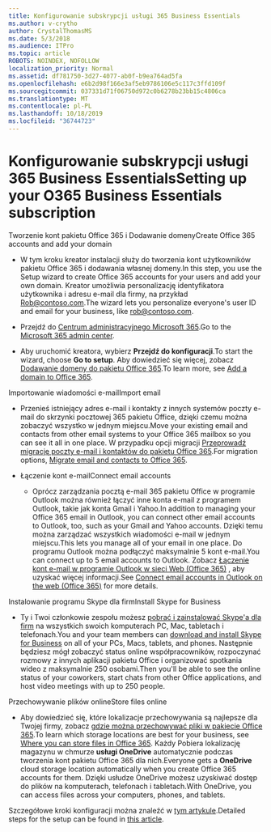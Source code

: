 ```yaml
---
title: Konfigurowanie subskrypcji usługi 365 Business Essentials
ms.author: v-crytho
author: CrystalThomasMS
ms.date: 5/3/2018
ms.audience: ITPro
ms.topic: article
ROBOTS: NOINDEX, NOFOLLOW
localization_priority: Normal
ms.assetid: df781750-3d27-4077-ab0f-b9ea764ad5fa
ms.openlocfilehash: e6b2d98f166e3af5eb9786106e5c117c3ffd109f
ms.sourcegitcommit: 037331d71f06750d972c0b6278b23bb15c4806ca
ms.translationtype: MT
ms.contentlocale: pl-PL
ms.lasthandoff: 10/18/2019
ms.locfileid: "36744723"
---
```

# <a name="setting-up-your-o365-business-essentials-subscription"></a><span data-ttu-id="76fc2-102">Konfigurowanie subskrypcji usługi 365 Business Essentials</span><span class="sxs-lookup"><span data-stu-id="76fc2-102">Setting up your O365 Business Essentials subscription</span></span>

<span data-ttu-id="76fc2-103">Tworzenie kont pakietu Office 365 i Dodawanie domeny</span><span class="sxs-lookup"><span data-stu-id="76fc2-103">Create Office 365 accounts and add your domain</span></span>
  
- <span data-ttu-id="76fc2-104">W tym kroku kreator instalacji służy do tworzenia kont użytkowników pakietu Office 365 i dodawania własnej domeny.</span><span class="sxs-lookup"><span data-stu-id="76fc2-104">In this step, you use the Setup wizard to create Office 365 accounts for your users and add your own domain.</span></span> <span data-ttu-id="76fc2-105">Kreator umożliwia personalizację identyfikatora użytkownika i adresu e-mail dla firmy, na przykład [Rob@contoso.com](mailto:rob@contoso.com).</span><span class="sxs-lookup"><span data-stu-id="76fc2-105">The wizard lets you personalize everyone's user ID and email for your business, like [rob@contoso.com](mailto:rob@contoso.com).</span></span>
    
- <span data-ttu-id="76fc2-106">Przejdź do [Centrum administracyjnego Microsoft 365](https://login.partner.microsoftonline.cn/).</span><span class="sxs-lookup"><span data-stu-id="76fc2-106">Go to the [Microsoft 365 admin center](https://login.partner.microsoftonline.cn/).</span></span>
    
- <span data-ttu-id="76fc2-107">Aby uruchomić kreatora, wybierz **Przejdź do konfiguracji**.</span><span class="sxs-lookup"><span data-stu-id="76fc2-107">To start the wizard, choose **Go to setup**.</span></span> <span data-ttu-id="76fc2-108">Aby dowiedzieć się więcej, zobacz [Dodawanie domeny do pakietu Office 365](https://docs.microsoft.com/office365/admin/setup/add-domain).</span><span class="sxs-lookup"><span data-stu-id="76fc2-108">To learn more, see [Add a domain to Office 365](https://docs.microsoft.com/office365/admin/setup/add-domain).</span></span>
    
<span data-ttu-id="76fc2-109">Importowanie wiadomości e-mail</span><span class="sxs-lookup"><span data-stu-id="76fc2-109">Import email</span></span>
  
- <span data-ttu-id="76fc2-110">Przenieś istniejący adres e-mail i kontakty z innych systemów poczty e-mail do skrzynki pocztowej 365 pakietu Office, dzięki czemu można zobaczyć wszystko w jednym miejscu.</span><span class="sxs-lookup"><span data-stu-id="76fc2-110">Move your existing email and contacts from other email systems to your Office 365 mailbox so you can see it all in one place.</span></span> <span data-ttu-id="76fc2-111">W przypadku opcji migracji [Przeprowadź migrację poczty e-mail i kontaktów do pakietu Office 365](https://docs.microsoft.com/office365/admin/setup/migrate-email-and-contacts-admin).</span><span class="sxs-lookup"><span data-stu-id="76fc2-111">For migration options, [Migrate email and contacts to Office 365](https://docs.microsoft.com/office365/admin/setup/migrate-email-and-contacts-admin).</span></span>
    
- <span data-ttu-id="76fc2-112">Łączenie kont e-mail</span><span class="sxs-lookup"><span data-stu-id="76fc2-112">Connect email accounts</span></span>
    
  - <span data-ttu-id="76fc2-113">Oprócz zarządzania pocztą e-mail 365 pakietu Office w programie Outlook można również łączyć inne konta e-mail z programem Outlook, takie jak konta Gmail i Yahoo.</span><span class="sxs-lookup"><span data-stu-id="76fc2-113">In addition to managing your Office 365 email in Outlook, you can connect other email accounts to Outlook, too, such as your Gmail and Yahoo accounts.</span></span> <span data-ttu-id="76fc2-114">Dzięki temu można zarządzać wszystkich wiadomości e-mail w jednym miejscu.</span><span class="sxs-lookup"><span data-stu-id="76fc2-114">This lets you manage all of your email in one place.</span></span> <span data-ttu-id="76fc2-115">Do programu Outlook można podłączyć maksymalnie 5 kont e-mail.</span><span class="sxs-lookup"><span data-stu-id="76fc2-115">You can connect up to 5 email accounts to Outlook.</span></span> <span data-ttu-id="76fc2-116">Zobacz [Łączenie kont e-mail w programie Outlook w sieci Web (Office 365)](https://support.office.com/Article/Connect-email-accounts-in-Outlook-on-the-web-Office-365-d7012ff0-924f-4f78-8aca-c3912d886c4d) , aby uzyskać więcej informacji.</span><span class="sxs-lookup"><span data-stu-id="76fc2-116">See [Connect email accounts in Outlook on the web (Office 365)](https://support.office.com/Article/Connect-email-accounts-in-Outlook-on-the-web-Office-365-d7012ff0-924f-4f78-8aca-c3912d886c4d) for more details.</span></span> 
    
<span data-ttu-id="76fc2-117">Instalowanie programu Skype dla firm</span><span class="sxs-lookup"><span data-stu-id="76fc2-117">Install Skype for Business</span></span>
  
- <span data-ttu-id="76fc2-118">Ty i Twoi członkowie zespołu możesz [pobrać i zainstalować Skype'a dla firm](https://support.office.com/Article/download-and-install-Skype-for-Business-8a0d4da8-9d58-44f9-9759-5c8f340cb3fb) na wszystkich swoich komputerach PC, Mac, tabletach i telefonach.</span><span class="sxs-lookup"><span data-stu-id="76fc2-118">You and your team members can [download and install Skype for Business](https://support.office.com/Article/download-and-install-Skype-for-Business-8a0d4da8-9d58-44f9-9759-5c8f340cb3fb) on all of your PCs, Macs, tablets, and phones.</span></span> <span data-ttu-id="76fc2-119">Następnie będziesz mógł zobaczyć status online współpracowników, rozpoczynać rozmowy z innych aplikacji pakietu Office i organizować spotkania wideo z maksymalnie 250 osobami.</span><span class="sxs-lookup"><span data-stu-id="76fc2-119">Then you'll be able to see the online status of your coworkers, start chats from other Office applications, and host video meetings with up to 250 people.</span></span> 
    
<span data-ttu-id="76fc2-120">Przechowywanie plików online</span><span class="sxs-lookup"><span data-stu-id="76fc2-120">Store files online</span></span>
  
- <span data-ttu-id="76fc2-121">Aby dowiedzieć się, które lokalizacje przechowywania są najlepsze dla Twojej firmy, zobacz [gdzie można przechowywać pliki w pakiecie Office 365](https://support.office.com/article/c7c20284-bc94-47f4-9728-d28e9daf0790.aspx).</span><span class="sxs-lookup"><span data-stu-id="76fc2-121">To learn which storage locations are best for your business, see [Where you can store files in Office 365](https://support.office.com/article/c7c20284-bc94-47f4-9728-d28e9daf0790.aspx).</span></span> <span data-ttu-id="76fc2-122">Każdy Pobiera lokalizację magazynu w chmurze **usługi OneDrive** automatycznie podczas tworzenia kont pakietu Office 365 dla nich.</span><span class="sxs-lookup"><span data-stu-id="76fc2-122">Everyone gets a **OneDrive** cloud storage location automatically when you create Office 365 accounts for them.</span></span> <span data-ttu-id="76fc2-123">Dzięki usłudze OneDrive możesz uzyskiwać dostęp do plików na komputerach, telefonach i tabletach.</span><span class="sxs-lookup"><span data-stu-id="76fc2-123">With OneDrive, you can access files across your computers, phones, and tablets.</span></span> 
    
<span data-ttu-id="76fc2-124">Szczegółowe kroki konfiguracji można znaleźć w [tym artykule](https://docs.microsoft.com/office365/admin/setup/setup).</span><span class="sxs-lookup"><span data-stu-id="76fc2-124">Detailed steps for the setup can be found in [this article](https://docs.microsoft.com/office365/admin/setup/setup).</span></span>
  

